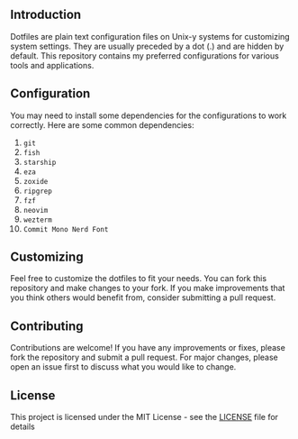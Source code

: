 ## Introduction

Dotfiles are plain text configuration files on Unix-y systems for customizing system settings. They are usually preceded by a dot (.) and are hidden by default. This repository contains my preferred configurations for various tools and applications.

## Configuration

You may need to install some dependencies for the configurations to work correctly. Here are some common dependencies:

1. `git`
2. `fish`
3. `starship`
4. `eza`
5. `zoxide`
6. `ripgrep`
7. `fzf`
8. `neovim`
9. `wezterm`
10. `Commit Mono Nerd Font`

## Customizing

Feel free to customize the dotfiles to fit your needs. You can fork this repository and make changes to your fork. If you make improvements that you think others would benefit from, consider submitting a pull request.

## Contributing

Contributions are welcome! If you have any improvements or fixes, please fork the repository and submit a pull request. For major changes, please open an issue first to discuss what you would like to change.

## License

This project is licensed under the MIT License - see the [LICENSE](https://github.com/salman-pathan/dotfiles/blob/master/LICENSE) file for details
